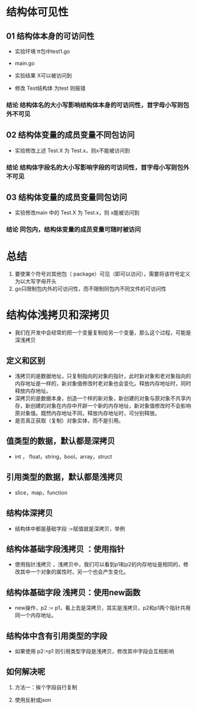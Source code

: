 # 结构体可见性

## 01  结构体本身的可访问性
- 实验环境 tt包中test1.go 



- main.go


- 实验结果 X可以被访问到
- 修改 Test结构体 为test 则报错

### 结论 结构体名的大小写影响结构体本身的可访问性，首字母小写则包外不可见

## 02 结构体变量的成员变量不同包访问

- 实验修改上述 Test.X 为 Test.x，则x不能被访问到
### 结论 结构体字段名的大小写影响字段的可访问性，首字母小写则包外不可见

## 03 结构体变量的成员变量同包访问
- 实验修改main 中的 Test.X 为 Test.x，则 x能被访问到
### 结论 同包内，结构体变量的成员变量可随时被访问

# 总结
1. 要使某个符号对其他包（ package）可见（即可以访问），需要将该符号定义为以大写字母开头
2. go只限制包内外的可访问性，而不限制同包内不同文件的可访问性

# 结构体浅拷贝和深拷贝
- 我们在开发中会经常的把一个变量复制给另一个变量，那么这个过程，可能是深浅拷贝


## 定义和区别
- 浅拷贝的是数据地址，只复制指向的对象的指针，此时新对象和老对象指向的内存地址是一样的，新对象值修改时老对象也会变化。释放内存地址时，同时释放内存地址。
- 深拷贝的是数据本身，创造一个样的新对象，新创建的对象与原对象不共享内存，新创建的对象在内存中开辟一个新的内存地址，新对象值修改时不会影响原对象值。既然内存地址不同，释放内存地址时，可分别释放。
- 是否真正获取（复制）对象实体，而不是引用。

## 值类型的数据，默认都是深拷贝
- int ， float，string，bool，array，struct

## 引用类型的数据，默认都是浅拷贝
- slice，map，function


## 结构体深拷贝
- 结构体中都是基础字段 :=赋值就是深拷贝，举例




## 结构体基础字段浅拷贝 ：使用指针
- 使用指针浅拷贝 ，浅拷贝中，我们可以看到p1和p2的内存地址是相同的，修改其中一个对象的属性时，另一个也会产生变化。


## 结构体基础字段 浅拷贝：使用new函数
- new操作，p2 := p1，看上去是深拷贝，其实是浅拷贝，p2和p1两个指针共用同一个内存地址。


## 结构体中含有引用类型的字段
- 如果使用 p2:=p1 则引用类型字段是浅拷贝，修改其中字段会互相影响

## 如何解决呢
1. 方法一：挨个字段自行复制

2. 使用反射或json

